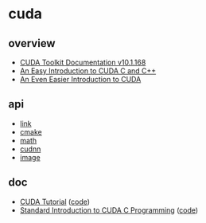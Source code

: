 # cuda

## overview

- [CUDA Toolkit Documentation v10.1.168](https://docs.nvidia.com/cuda/index.html)
- [An Easy Introduction to CUDA C and C++](https://devblogs.nvidia.com/easy-introduction-cuda-c-and-c/)
- [An Even Easier Introduction to CUDA](https://devblogs.nvidia.com/even-easier-introduction-cuda/)

## api

- [link](./api/link)
- [cmake](./api/cmake)
- [math](./api/math)
- [cudnn](./api/cudnn)
- [image](./api/image)

## doc

- [CUDA Tutorial](https://cuda-tutorial.readthedocs.io/en/latest/) ([code](./doc/CUDA%20Tutorial))
- [Standard Introduction to CUDA C Programming](https://www.olcf.ornl.gov/wp-content/uploads/2013/02/Intro_to_CUDA_C-TS.pdf) ([code](./doc/Standard%20Introduction%20to%20CUDA%20C%20Programming))
